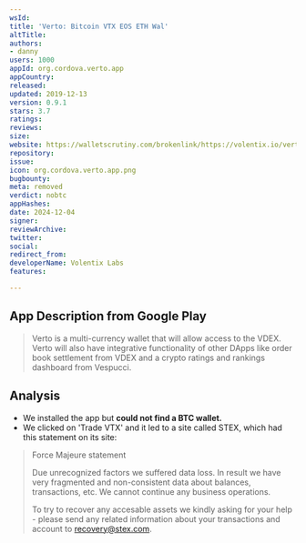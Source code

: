 ```yaml
---
wsId: 
title: 'Verto: Bitcoin VTX EOS ETH Wal'
altTitle: 
authors:
- danny
users: 1000
appId: org.cordova.verto.app
appCountry: 
released: 
updated: 2019-12-13
version: 0.9.1
stars: 3.7
ratings: 
reviews: 
size: 
website: https://walletscrutiny.com/brokenlink/https://volentix.io/verto
repository: 
issue: 
icon: org.cordova.verto.app.png
bugbounty: 
meta: removed
verdict: nobtc
appHashes: 
date: 2024-12-04
signer: 
reviewArchive: 
twitter: 
social: 
redirect_from: 
developerName: Volentix Labs
features: 

---
```


## App Description from Google Play 

> Verto is a multi-currency wallet that will allow access to the VDEX. Verto will also have integrative functionality of other DApps like order book settlement from VDEX and a crypto ratings and rankings dashboard from Vespucci.

## Analysis 

- We installed the app but **could not find a BTC wallet.** 
- We clicked on 'Trade VTX' and it led to a site called STEX, which had this statement on its site: 

> Force Majeure statement
>
> Due unrecognized factors we suffered data loss. In result we have very fragmented and non-consistent data about balances, transactions, etc. We cannot continue any business operations.
>
> To try to recover any accesable assets we kindly asking for your help - please send any related information about your transactions and account to recovery@stex.com.